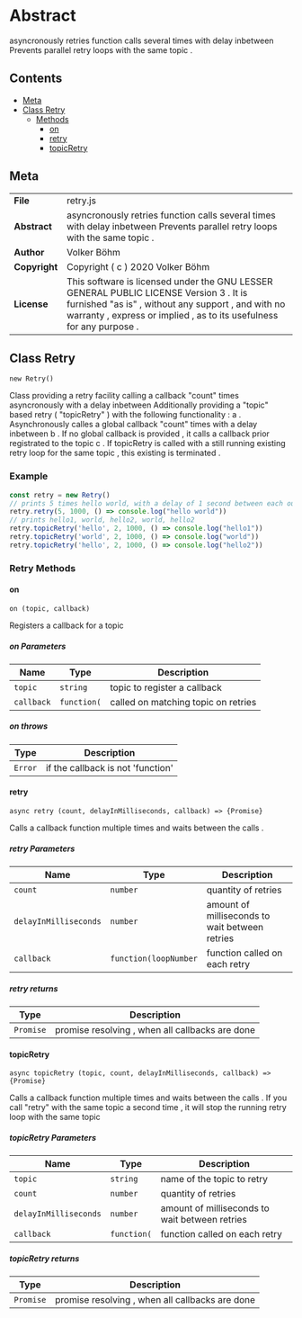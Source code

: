 <!-- This file is generated by jsmddoc version 0.1 -->

# Abstract

asyncronously retries function calls several times with delay inbetween Prevents parallel retry loops with the same topic .

## Contents

- [Meta](#Meta)
- [Class Retry](#Class-Retry)
  - [Methods](#Retry-Methods)
    - [on](#on)
    - [retry](#retry)
    - [topicRetry](#topicRetry)

## Meta

| | |
| --- | --- |
| **File** | retry.js |
| **Abstract** | asyncronously retries function calls several times with delay inbetween Prevents parallel retry loops with the same topic . |
| **Author** | Volker Böhm |
| **Copyright** | Copyright ( c ) 2020 Volker Böhm |
| **License** | This software is licensed under the GNU LESSER GENERAL PUBLIC LICENSE Version 3 . It is furnished "as is" , without any support , and with no warranty , express or implied , as to its usefulness for any purpose . |

## Class Retry

`new Retry()`

Class providing a retry facility calling a callback "count" times asyncronously with a delay inbetween Additionally providing a "topic" based retry ( "topicRetry" ) with the following functionality : a . Asynchronously calles a global callback "count" times with a delay inbetween b . If no global callback is provided , it calls a callback prior registrated to the topic c . If topicRetry is called with a still running existing retry loop for the same topic , this existing is terminated .

### Example

```javascript
const retry = new Retry()
// prints 5 times hello world, with a delay of 1 second between each output
retry.retry(5, 1000, () => console.log("hello world"))
// prints hello1, world, hello2, world, hello2
retry.topicRetry('hello', 2, 1000, () => console.log("hello1"))
retry.topicRetry('world', 2, 1000, () => console.log("world"))
retry.topicRetry('hello', 2, 1000, () => console.log("hello2"))
```

### Retry Methods

#### on

`on (topic, callback)`

Registers a callback for a topic

##### on Parameters

| Name | Type | Description |
| ---------- | ------------ | ----------------- |
| `topic` | `string` | topic to register a callback | |
| `callback` | `function(` | called on matching topic on retries | |

##### on throws

| Type | Description |
| ---- | ----------- |
| `Error` | if the callback is not 'function' |

#### retry

`async retry (count, delayInMilliseconds, callback) => {Promise}`

Calls a callback function multiple times and waits between the calls .

##### retry Parameters

| Name | Type | Description |
| ---------- | ------------ | ----------------- |
| `count` | `number` | quantity of retries | |
| `delayInMilliseconds` | `number` | amount of milliseconds to wait between retries | |
| `callback` | `function(loopNumber` | function called on each retry | |

##### retry returns

| Type | Description |
| ---- | ----------- |
| `Promise` | promise resolving , when all callbacks are done |

#### topicRetry

`async topicRetry (topic, count, delayInMilliseconds, callback) => {Promise}`

Calls a callback function multiple times and waits between the calls . If you call "retry" with the same topic a second time , it will stop the running retry loop with the same topic

##### topicRetry Parameters

| Name | Type | Description |
| ---------- | ------------ | ----------------- |
| `topic` | `string` | name of the topic to retry | |
| `count` | `number` | quantity of retries | |
| `delayInMilliseconds` | `number` | amount of milliseconds to wait between retries | |
| `callback` | `function(` | function called on each retry | |

##### topicRetry returns

| Type | Description |
| ---- | ----------- |
| `Promise` | promise resolving , when all callbacks are done |
